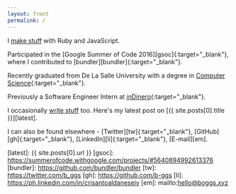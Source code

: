 ```yaml
---
layout: front
permalink: /
---
```


I [make stuff][make] with Ruby and JavaScript.

Participated in the [Google Summer of Code 2016][gsoc]{:target="_blank"}, where I contributed to [bundler][bundler]{:target="_blank"}.

Recently graduated from De La Salle University with a degree in [Computer Science][csst]{:target="_blank"}.

Previously a Software Engineer Intern at [inDinero][ind]{:target="_blank"}.

I occasionally [write stuff][write] too. Here's my latest post on [{{ site.posts[0].title }}][latest].

I can also be found elsewhere - [Twitter][tw]{:target="_blank"}, [GitHub][gh]{:target="_blank"}, [LinkedIn][li]{:target="_blank"}, [E-mail][em].

[make]: /projects
[write]: /blog
[csst]: http://www.dlsu.edu.ph/academics/programs/undergraduate/ccs/cs-st.asp
[ind]: http://www.indinero.com/
[latest]: {{ site.posts[0].url }}
[gsoc]: https://summerofcode.withgoogle.com/projects/#5640894992613376
[bundler]: https://github.com/bundler/bundler
[tw]: https://twitter.com/b_ggs
[gh]: https://github.com/b-ggs
[li]: https://ph.linkedin.com/in/crisantoaldaneseiv
[em]: mailto:hello@boggs.xyz
